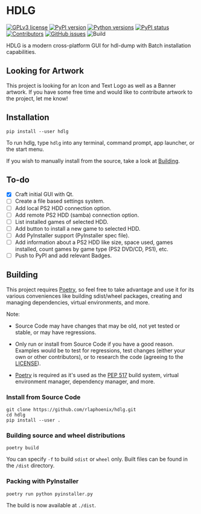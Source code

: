 # HDLG

[![GPLv3 license](https://img.shields.io/badge/license-GPLv3-blue)](https://github.com/rlaphoenix/hdlg/blob/master/LICENSE)
[![PyPI version](https://img.shields.io/pypi/v/hdlg)](https://pypi.org/project/hdlg)
[![Python versions](https://img.shields.io/pypi/pyversions/hdlg)](https://pypi.org/project/hdlg)
[![PyPI status](https://img.shields.io/pypi/status/hdlg)](https://pypi.org/project/hdlg)
[![Contributors](https://img.shields.io/github/contributors/rlaphoenix/hdlg)](https://github.com/rlaphoenix/hdlg/graphs/contributors)
[![GitHub issues](https://img.shields.io/github/issues/rlaphoenix/hdlg)](https://github.com/rlaphoenix/hdlg/issues)
![Build](https://github.com/rlaphoenix/hdlg/workflows/Build/badge.svg?branch=master)

HDLG is a modern cross-platform GUI for hdl-dump with Batch installation capabilities.

## Looking for Artwork

This project is looking for an Icon and Text Logo as well as a Banner artwork. If you have some free time and would
like to contribute artwork to the project, let me know!

## Installation

    pip install --user hdlg

To run hdlg, type `hdlg` into any terminal, command prompt, app launcher, or the start menu.

If you wish to manually install from the source, take a look at [Building](#building-source-and-wheel-distributions).

## To-do

- [x] Craft initial GUI with Qt.
- [ ] Create a file based settings system.
- [ ] Add local PS2 HDD connection option.
- [ ] Add remote PS2 HDD (samba) connection option.
- [ ] List installed games of selected HDD.
- [ ] Add button to install a new game to selected HDD.
- [ ] Add PyInstaller support (PyInstaller spec file).
- [ ] Add information about a PS2 HDD like size, space used, games installed, count games by game type (PS2 DVD/CD, PS1), etc.
- [ ] Push to PyPI and add relevant Badges.

## Building

This project requires [Poetry], so feel free to take advantage and use it for its various conveniences like
building sdist/wheel packages, creating and managing dependencies, virtual environments, and more.

Note:

- Source Code may have changes that may be old, not yet tested or stable, or may have regressions.
- Only run or install from Source Code if you have a good reason. Examples would be to test for regressions, test
  changes (either your own or other contributors), or to research the code (agreeing to the [LICENSE](LICENSE)).
- [Poetry] is required as it's used as the [PEP 517] build system, virtual environment manager, dependency manager,
  and more.

  [Poetry]: <https://python-poetry.org/docs/#installation>
  [PEP 517]: <https://www.python.org/dev/peps/pep-0517>

### Install from Source Code

    git clone https://github.com/rlaphoenix/hdlg.git
    cd hdlg
    pip install --user .

### Building source and wheel distributions

    poetry build

You can specify `-f` to build `sdist` or `wheel` only. Built files can be found in the `/dist` directory.

### Packing with PyInstaller

    poetry run python pyinstaller.py

The build is now available at `./dist`.
